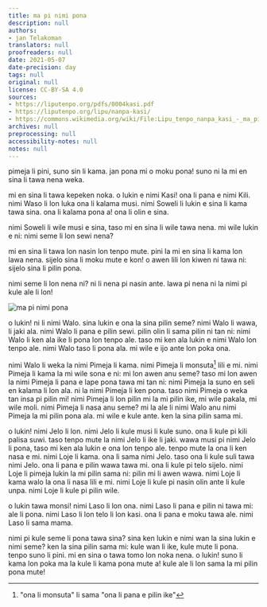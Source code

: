 ```yaml
---
title: ma pi nimi pona
description: null
authors:
- jan Telakoman
translators: null
proofreaders: null
date: 2021-05-07
date-precision: day
tags: null
original: null
license: CC-BY-SA 4.0
sources:
- https://liputenpo.org/pdfs/0004kasi.pdf
- https://liputenpo.org/lipu/nanpa-kasi/
- https://commons.wikimedia.org/wiki/File:Lipu_tenpo_nanpa_kasi_-_ma_pi_nimi_pona.png
archives: null
preprocessing: null
accessibility-notes: null
notes: null
---
```


pimeja li pini, suno sin li kama. jan pona mi o moku pona! suno ni la mi en sina li tawa nena weka.

mi en sina li tawa kepeken noka. o lukin e nimi Kasi! ona li pana e nimi Kili. nimi Waso li lon luka ona li kalama musi. nimi Soweli li lukin e sina li kama tawa sina. ona li kalama pona a! ona li olin e sina.

nimi Soweli li wile musi e sina, taso mi en sina li wile tawa nena. mi wile lukin e ni: nimi seme li lon sewi nena?

mi en sina li tawa lon nasin lon tenpo mute. pini la mi en sina li kama lon lawa nena. sijelo sina li moku mute e kon! o awen lili lon kiwen ni tawa ni: sijelo sina li pilin pona.

nimi seme li lon nena ni? ni li nena pi nasin ante. lawa pi nena ni la nimi pi kule ale li lon!

![ma pi nimi pona](https://upload.wikimedia.org/wikipedia/commons/b/b3/Lipu_tenpo_nanpa_kasi_-_ma_pi_nimi_pona.png)

o lukin! ni li nimi Walo. sina lukin e ona la sina pilin seme? nimi Walo li wawa, li jaki ala. nimi Walo li pana e pilin sewi. pilin olin li sama pilin ni tan ni: nimi Walo li ken ala ike li pona lon tenpo ale. taso mi ken ala lukin e nimi Walo lon tenpo ale. nimi Walo taso li pona ala. mi wile e ijo ante lon poka ona.

nimi Walo li weka la nimi Pimeja li kama. nimi Pimeja li monsuta[^1] lili e mi. nimi Pimeja li kama la mi wile sona e ni: mi lon awen anu seme? taso mi lon awen la nimi Pimeja li pana e lape pona tawa mi tan ni: nimi Pimeja la suno en seli en kalama li lon ala. ni la nimi Pimeja li ken pona. taso nimi Pimeja o weka tan insa pi pilin mi! nimi Pimeja li lon pilin mi la mi pilin ike, mi wile pakala, mi wile moli. nimi Pimeja li nasa anu seme? mi la ale li nimi Walo anu nimi Pimeja la mi pilin pona ala. mi wile e kule ante. ken la sina pilin sama mi.

o lukin! nimi Jelo li lon. nimi Jelo li kule musi li kule suno. ona li kule pi kili palisa suwi. taso tenpo mute la nimi Jelo li ike li jaki. wawa musi pi nimi Jelo li pona, taso mi ken ala lukin e ona lon tenpo ale. tenpo mute la ona li ken nasa e mi. nimi Loje li kama. ona li sama nimi Jelo. taso ona li kule suli tawa nimi Jelo. ona li pana e pilin wawa tawa mi. ona li kule pi telo sijelo. nimi Loje li pimeja lukin la mi pilin sama ni: pilin mi li awen wawa. nimi Loje li kama walo la ona li nasa lili e mi. nimi Loje li kule pi nasin olin ante li kule unpa. nimi Loje li kule pi pilin wile.

o lukin tawa monsi! nimi Laso li lon ona. nimi Laso li pana e pilin ni tawa mi: ale li pona. nimi Laso li lon telo li lon kasi. ona li pana e moku tawa ale. nimi Laso li sama mama.

nimi pi kule seme li pona tawa sina? sina ken lukin e nimi wan la sina lukin e nimi seme? ken la sina pilin sama mi: kule wan li ike, kule mute li pona. tenpo suno li pini. mi en sina o tawa tomo lon noka nena. o lukin! suno li kama lon poka ma la kule li kama pona mute a! kule ale li lon sama la mi pilin pona mute!

[^1]: "ona li monsuta" li sama "ona li pana e pilin ike"